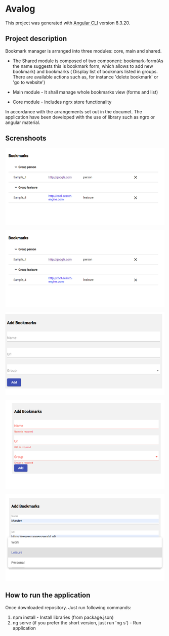 # Avalog

This project was generated with [Angular CLI](https://github.com/angular/angular-cli) version 8.3.20.

## Project description
Bookmark manager is arranged into three modules: core, main and shared.
- The Shared module is composed of two component: bookmark-form(As the name suggests this    is bookmark form,  which allows to add new bookmark) and bookmarks ( Display list of       bookmars listed in groups. There are available actions such as, for instance 'delete       bookmark' or 'go to website')

- Main module - It shall manage whole bookmarks view (forms and list)

- Core module - Includes ngrx store functionality

In accordance with the arrangements set out in the documet. The application 
have been developed with the use of library such as ngrx or angular material.

## Screnshoots

![Alt text](https://github.com/matichor/bookmarks/blob/master/bookmark_view_sample.PNG?raw=true "Bookmarks view")

![Alt text](https://github.com/matichor/bookmarks/blob/master/bookmark_view_sample.PNG?raw=true "Bookmarks view")

![Alt text](https://raw.githubusercontent.com/matichor/bookmarks/master/bookmark_form.PNG "Bookmark form")

![Alt text](https://raw.githubusercontent.com/matichor/bookmarks/master/bookmark_form_validation.PNG "Bookmark form validation")


![Alt text](https://github.com/matichor/bookmarks/blob/master/bookmark_form_select_gr.PNG?raw=true "Bookmark form selecting group")

## How to run the application

Once downloaded repository. Just run  following  commands:
1. npm install - Install  libraries (from package.json)
2. ng serve (if you prefer the short version, just run 'ng s') - Run application